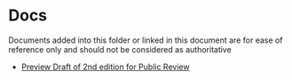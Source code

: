 # Docs

Documents added into this folder or linked in this document are for ease of reference only and should not be considered as authoritative

* [Preview Draft of 2nd edition for Public Review](./DRAFT-CAN_CIOSC-103-1-200XX_D1_2ndE.pdf)
